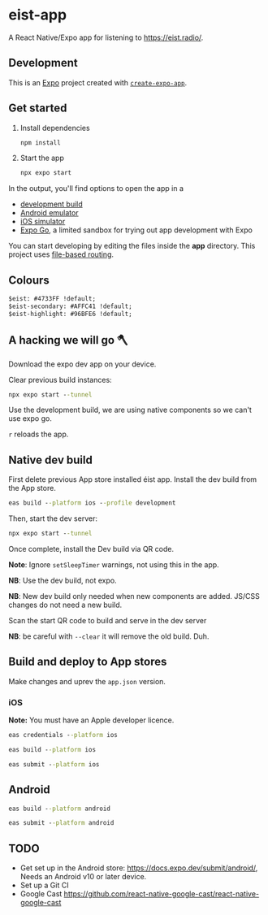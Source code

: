 # eist-app

A React Native/Expo app for listening to <https://eist.radio/>.

## Development

This is an [Expo](https://expo.dev) project created with [`create-expo-app`](https://www.npmjs.com/package/create-expo-app).

## Get started

1. Install dependencies

   ```bash
   npm install
   ```

2. Start the app

   ```bash
   npx expo start
   ```

In the output, you'll find options to open the app in a

- [development build](https://docs.expo.dev/develop/development-builds/introduction/)
- [Android emulator](https://docs.expo.dev/workflow/android-studio-emulator/)
- [iOS simulator](https://docs.expo.dev/workflow/ios-simulator/)
- [Expo Go](https://expo.dev/go), a limited sandbox for trying out app development with Expo

You can start developing by editing the files inside the **app** directory. This project uses [file-based routing](https://docs.expo.dev/router/introduction).

## Colours

```cmd
$eist: #4733FF !default;
$eist-secondary: #AFFC41 !default;
$eist-highlight: #96BFE6 !default;
```

## A hacking we will go 🪓

Download the expo dev app on your device.

Clear previous build instances:

```cmd
npx expo start --tunnel
```

Use the development build, we are using native components so we can't use expo go.

`r` reloads the app.

## Native dev build

First delete previous App store installed éist app. Install the dev build from the App store.

```cmd
eas build --platform ios --profile development
```

Then, start the dev server:

```cmd
npx expo start --tunnel
```

Once complete, install the Dev build via QR code.

**Note**: Ignore `setSleepTimer` warnings, not using this in the app.

**NB**: Use the dev build, not expo.

**NB**: New dev build only needed when new components are added. JS/CSS changes do not need a new build.

Scan the start QR code to build and serve in the dev server

**NB**: be careful with `--clear` it will remove the old build. Duh.

## Build and deploy to App stores

Make changes and uprev the `app.json` version.

### iOS

**Note:** You must have an Apple developer licence.

```cmd
eas credentials --platform ios
```

```cmd
eas build --platform ios
```

```cmd
eas submit --platform ios
```

## Android

```cmd
eas build --platform android
```

```cmd
eas submit --platform android
```

## TODO

- Get set up in the Android store: <https://docs.expo.dev/submit/android/>, Needs an Android v10 or later device.
- Set up a Git CI
- Google Cast <https://github.com/react-native-google-cast/react-native-google-cast>
